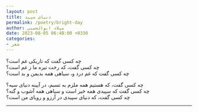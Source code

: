 ```yaml
---
layout: post
title: دنیای سپید
permalink: /poetry/bright-day
author: میلاد ابوالحسنی
date: 2023-08-05 06:48:00 +0330
categories: 
- شعر
---
```


چه کسی گفت که تاریکی غم است؟  
چه کسی گفت، که رخت تیره‌ ما ز غم است؟  
چه کسی گفت که غم درد و، سیاهی همه بدیمن و بد است؟  

چه کسی گفت، که هستیم همه ملزم به تسبم، در آیینه دنیای سیه؟  
چه کسی گفت که سپیدی همه خیر است و سیاهی همه آشوب و گنه؟  
چه کسی گفت، که دنیای سپیدی در آرزو و رویای من است؟

---
